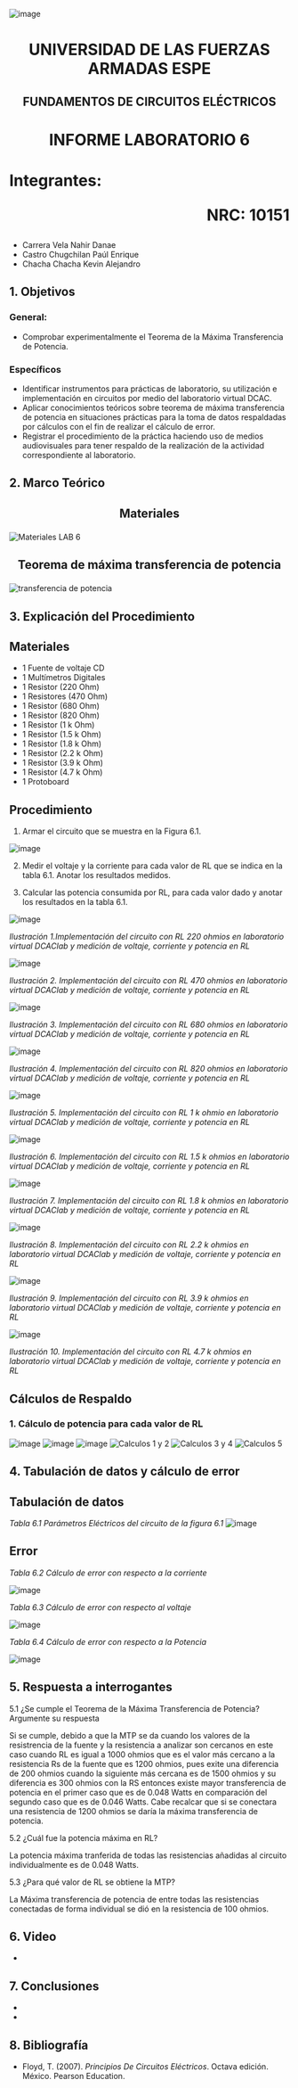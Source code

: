 ![image](https://user-images.githubusercontent.com/93786746/140656495-1e9017c5-1622-4145-a547-0ebbe5014f3d.png)
# <p align=center> UNIVERSIDAD DE LAS FUERZAS ARMADAS ESPE 
## <p align=center> FUNDAMENTOS DE CIRCUITOS ELÉCTRICOS
# <p align=center>  INFORME LABORATORIO 6
# Integrantes: <p align=right> NRC: 10151
* Carrera Vela Nahir Danae
* Castro Chugchilan Paúl Enrique
* Chacha Chacha Kevin Alejandro
## 1. Objetivos
  ### General: 
  * Comprobar experimentalmente el Teorema de la Máxima Transferencia de Potencia.
  ### Específicos
  * Identificar instrumentos para prácticas de laboratorio, su utilización e implementación en circuitos por medio del laboratorio virtual DCAC. 
  * Aplicar conocimientos teóricos sobre teorema de máxima transferencia de potencia en situaciones prácticas para la toma de datos respaldadas por cálculos con el fin de realizar el cálculo de error.
  * Registrar el procedimiento de la práctica haciendo uso de medios audiovisuales para tener respaldo de la realización de la actividad correspondiente al laboratorio.
## 2. Marco Teórico
  ## <p align=center> Materiales
![Materiales LAB 6](https://user-images.githubusercontent.com/93829976/149430189-73211977-0f34-42f9-b7ac-9e522dab8f08.jpeg)
  ## <p align=center> Teorema de máxima transferencia de potencia
![transferencia de potencia](https://user-images.githubusercontent.com/93786746/149411430-9800541a-0e6f-4a7d-9410-0c1f3a6875b7.png)

## 3. Explicación del Procedimiento
   ## Materiales
 * 1 Fuente de voltaje CD
 * 1 Multímetros Digitales
 * 1 Resistor (220 Ohm)
 * 1 Resistores (470 Ohm)
 * 1 Resistor (680 Ohm)
 * 1 Resistor (820 Ohm)
 * 1 Resistor (1 k Ohm)
 * 1 Resistor (1.5 k Ohm)
 * 1 Resistor (1.8 k Ohm)
 * 1 Resistor (2.2 k Ohm)
 * 1 Resistor (3.9 k Ohm)
 * 1 Resistor (4.7 k Ohm)
 * 1 Protoboard
## Procedimiento
1) Armar el circuito que se muestra en la Figura 6.1.
    
![image](https://user-images.githubusercontent.com/93786746/149048763-086650ce-1303-4d9c-882a-11b19a3ff83a.png)
    
2) Medir el voltaje y la corriente para cada valor de RL que se indica en la tabla 6.1. Anotar los resultados medidos.

3) Calcular las potencia consumida por RL, para cada valor dado y anotar los resultados en la tabla 6.1.
    
![image](https://user-images.githubusercontent.com/93786746/149423858-6379a099-885d-4f69-a947-ff55086d1920.png)

_Ilustración 1.Implementación del circuito con RL 220 ohmios en laboratorio virtual DCAClab y medición de voltaje, corriente y potencia en RL_

![image](https://user-images.githubusercontent.com/93786746/149424014-1a16f227-e229-48a8-8a1a-d8a100b8fbdc.png)

_Ilustración 2. Implementación del circuito con RL 470 ohmios en laboratorio virtual DCAClab y medición de voltaje, corriente y potencia en RL_
    
![image](https://user-images.githubusercontent.com/93786746/149424066-735dcaf5-cf8e-4155-b8de-5e3354d4a6f5.png)

    
_Ilustración 3. Implementación del circuito con RL 680 ohmios en laboratorio virtual DCAClab y medición de voltaje, corriente y potencia en RL_
    
![image](https://user-images.githubusercontent.com/93786746/149424129-8223df71-1916-4a29-be83-2a136fa0e09c.png)
         
_Ilustración 4. Implementación del circuito con RL 820 ohmios en laboratorio virtual DCAClab y medición de voltaje, corriente y potencia en RL_    
    
![image](https://user-images.githubusercontent.com/93786746/149424162-17c88f4c-261d-4f22-a83d-dae9bcdb64bd.png)

_Ilustración 5. Implementación del circuito con RL 1 k ohmio en laboratorio virtual DCAClab y medición de voltaje, corriente y potencia en RL_ 

![image](https://user-images.githubusercontent.com/93786746/149424232-64c97c6e-6359-4b9a-afb7-22222b708dd7.png)
    
_Ilustración 6. Implementación del circuito con RL 1.5 k ohmios en laboratorio virtual DCAClab y medición de voltaje, corriente y potencia en RL_
    
![image](https://user-images.githubusercontent.com/93786746/149424341-07e9ffbf-7f4f-48e7-a10f-2613746080d4.png)

_Ilustración 7. Implementación del circuito con RL 1.8 k ohmios en laboratorio virtual DCAClab y medición de voltaje, corriente y potencia en RL_    
 
![image](https://user-images.githubusercontent.com/93786746/149424425-ce5644e3-8aa2-4e52-a404-8152649541a6.png)

_Ilustración 8. Implementación del circuito con RL 2.2 k ohmios en laboratorio virtual DCAClab y medición de voltaje, corriente y potencia en RL_ 
    
![image](https://user-images.githubusercontent.com/93786746/149424465-30fb24f2-7f47-4bf7-8f69-ff32a1ba4bb9.png)

_Ilustración 9. Implementación del circuito con RL 3.9 k ohmios en laboratorio virtual DCAClab y medición de voltaje, corriente y potencia en RL_ 
    
![image](https://user-images.githubusercontent.com/93786746/149424508-80ec0f33-c08d-40e9-a18a-1adf8c1a3d74.png)

_Ilustración 10. Implementación del circuito con RL 4.7 k ohmios en laboratorio virtual DCAClab y medición de voltaje, corriente y potencia en RL_     
    
## Cálculos de Respaldo
  ### 1. Cálculo de potencia para cada valor de RL
![image](https://user-images.githubusercontent.com/93786746/149421253-d4fb1187-5b98-4cd8-a388-ee1b37b5b018.png)
![image](https://user-images.githubusercontent.com/93786746/149421280-47f0daaf-4de2-40c6-820a-74e1f2ef6652.png)
![image](https://user-images.githubusercontent.com/93786746/149421314-ceb4bfc3-9be2-4119-93f1-a931dc055bbf.png)
![Calculos 1 y 2](https://user-images.githubusercontent.com/93829976/149425717-fd816249-3df9-4dc2-8fdb-19646acdcbb3.png)
![Calculos 3 y 4](https://user-images.githubusercontent.com/93829976/149426591-ffd07f89-154d-4aed-bb9e-2eae64439d5f.png)
![Calculos 5](https://user-images.githubusercontent.com/93829976/149426600-057e9e28-1c85-417e-82eb-7bfab522120a.png)
    
## 4. Tabulación de datos y cálculo de error
    
## Tabulación de datos
    
_Tabla 6.1 Parámetros Eléctricos del circuito de la figura 6.1_
![image](https://user-images.githubusercontent.com/93829962/149430298-4c89724e-f6eb-42d5-8dae-46f570217c39.png)
 
## Error

_Tabla 6.2 Cálculo de error con respecto a la corriente_
    
![image](https://user-images.githubusercontent.com/93829962/149428353-1cee6822-9aa1-4cea-acb0-9b1edb14fae3.png)

_Tabla 6.3 Cálculo de error con respecto al voltaje_
    
![image](https://user-images.githubusercontent.com/93829962/149428365-c1e8b2ee-a0b6-44b2-aa86-dbd07fb93021.png)

_Tabla 6.4 Cálculo de error con respecto a la Potencia_
    
![image](https://user-images.githubusercontent.com/93829962/149430319-278ef50c-91cb-4777-8b12-d7a87a6290f5.png)

## 5. Respuesta a interrogantes
5.1 ¿Se cumple el Teorema de la Máxima Transferencia de Potencia? Argumente su respuesta  
    
Si se cumple, debido a que la MTP se da cuando los valores de la resistrencia de la fuente y la resistencia a analizar son cercanos en este caso cuando RL es igual a 1000 ohmios que es el valor más cercano a la resistencia Rs de la fuente que es 1200 ohmios, pues exite una diferencia de 200 ohmios cuando la siguiente más cercana es de 1500 ohmios y su diferencia es 300 ohmios con la RS entonces existe mayor transferencia de potencia en el primer caso que es de 0.048 Watts  en comparación del segundo caso que es de 0.046 Watts. Cabe recalcar que si se conectara una resistencia de 1200 ohmios se daría la máxima transferencia de potencia.    

5.2 ¿Cuál fue la potencia máxima en RL? 

La potencia máxima tranferida de todas las resistencias añadidas al circuito individualmente es de 0.048 Watts.    

5.3 ¿Para qué valor de RL se obtiene la MTP?

La Máxima transferencia de potencia de entre todas las resistencias conectadas de forma individual se dió en la resistencia de 100 ohmios.

## 6. Video
  * 
## 7. Conclusiones
  * 
  * 
## 8. Bibliografía
 * Floyd, T. (2007). _Principios De Circuitos Eléctricos_. Octava edición. México. Pearson Education.
